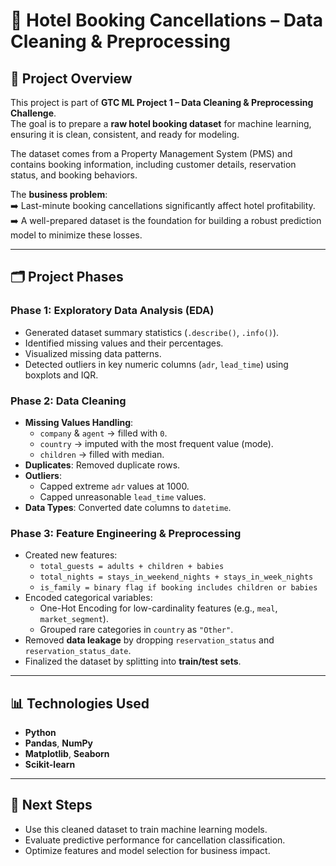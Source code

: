 # 🏨 Hotel Booking Cancellations – Data Cleaning & Preprocessing

## 📌 Project Overview
This project is part of **GTC ML Project 1 – Data Cleaning & Preprocessing Challenge**.  
The goal is to prepare a **raw hotel booking dataset** for machine learning, ensuring it is clean, consistent, and ready for modeling.  

The dataset comes from a Property Management System (PMS) and contains booking information, including customer details, reservation status, and booking behaviors.  

The **business problem**:  
➡️ Last-minute booking cancellations significantly affect hotel profitability.  
➡️ A well-prepared dataset is the foundation for building a robust prediction model to minimize these losses.

---

## 🗂️ Project Phases

### **Phase 1: Exploratory Data Analysis (EDA)**
- Generated dataset summary statistics (`.describe()`, `.info()`).
- Identified missing values and their percentages.
- Visualized missing data patterns.
- Detected outliers in key numeric columns (`adr`, `lead_time`) using boxplots and IQR.

### **Phase 2: Data Cleaning**
- **Missing Values Handling**:  
  - `company` & `agent` → filled with `0`.  
  - `country` → imputed with the most frequent value (mode).  
  - `children` → filled with median.  
- **Duplicates**: Removed duplicate rows.  
- **Outliers**:  
  - Capped extreme `adr` values at 1000.  
  - Capped unreasonable `lead_time` values.  
- **Data Types**: Converted date columns to `datetime`.  

### **Phase 3: Feature Engineering & Preprocessing**
- Created new features:  
  - `total_guests = adults + children + babies`  
  - `total_nights = stays_in_weekend_nights + stays_in_week_nights`  
  - `is_family = binary flag if booking includes children or babies`  
- Encoded categorical variables:  
  - One-Hot Encoding for low-cardinality features (e.g., `meal`, `market_segment`).  
  - Grouped rare categories in `country` as `"Other"`.  
- Removed **data leakage** by dropping `reservation_status` and `reservation_status_date`.  
- Finalized the dataset by splitting into **train/test sets**.

---

## 📊 Technologies Used
- **Python**
- **Pandas**, **NumPy**
- **Matplotlib**, **Seaborn**
- **Scikit-learn**

---

## 🚀 Next Steps
- Use this cleaned dataset to train machine learning models.  
- Evaluate predictive performance for cancellation classification.  
- Optimize features and model selection for business impact.  